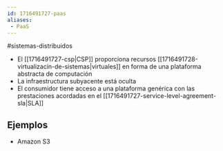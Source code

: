 ```yaml
---
id: 1716491727-paas
aliases:
 - PaaS
---
```


#sistemas-distribuidos 

- El [[1716491727-csp|CSP]] proporciona recursos [[1716491728-virtualizacin-de-sistemas|virtuales]] en forma de una plataforma abstracta de computación
- La infraestructura subyacente está oculta
- El consumidor tiene acceso a una plataforma genérica con las prestaciones acordadas en el [[1716491727-service-level-agreement-sla|SLA]]

## Ejemplos

- Amazon S3
